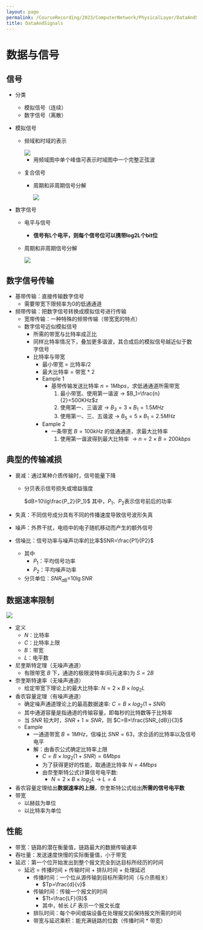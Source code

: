 ```yaml
---
layout: page
permalink: /CourseRecording/2023/ComputerNetwork/PhysicalLayer/DataAndSignals/index.html
title: DataAndSignals
---
```


# 数据与信号

## 信号

- 分类
    - 模拟信号（连续）
    - 数字信号（离散）
- 模拟信号
    - 频域和时域的表示
        
        <img src="https://CRYoushiwo.github.io/images/CoursesRecording/ComputerNetwork/PhysicalLayer/Chapter3/Untitled.png" class="blog-image" >
        
        - 用频域图中单个峰值可表示时域图中一个完整正弦波
    - 复合信号
        - 周期和非周期信号分解
            
            <img src="https://CRYoushiwo.github.io/images/CoursesRecording/ComputerNetwork/PhysicalLayer/Chapter3/Untitled%201.png" class="blog-image" >
            
- 数字信号
    - 电平与信号
        - **信号有L个电平，则每个信号位可以携带log2L个bit位**
    - 周期和非周期信号分解
        
        <img src="https://CRYoushiwo.github.io/images/CoursesRecording/ComputerNetwork/PhysicalLayer/Chapter3/Untitled%202.png" class="blog-image" >
        

## 数字信号传输

- 基带传输：直接传输数字信号
    - 需要带宽下限频率为0的低通通道
- 频带传输：把数字信号转换成模拟信号进行传输
    - 宽带传输：一种特殊的频带传输（带宽宽的特点）
    - 数字信号近似模拟信号
        - 所需的带宽与比特率成正比
        - 同样比特率情况下，叠加更多谐波，其合成后的模拟信号越近似于数字信号
        - 比特率与带宽
            - 最小带宽 = 比特率/2
            - 最大比特率 = 带宽 * 2
            - Eample 1
                - 基带传输发送比特率 $n=1Mbps$，求低通通道所需带宽
                    1. 最小带宽、使用第一谐波 $\rightarrow$ $B_1=\frac{n}{2}=500KHz$z
                    2. 使用第一、三谐波 $\rightarrow$ $B_3=3×B_1=1.5MHz$
                    3. 使用第一、三、五谐波 $\rightarrow$ $B_5=5×B_1=2.5MHz$ 
            - Eample 2
                - 一条带宽 $B=100kHz$ 的低通通道，求最大比特率
                    1. 使用第一谐波得到最大比特率  $\rightarrow$ $n=2×B=200kbps$

## 典型的传输减损

- 衰减：通过某种介质传输时，信号能量下降
    - 分贝表示信号损失或增益强度
        
        $dB=10\lg\frac{P_2}{P_1}$  其中，$P_1$、$P_2$表示信号前后的功率
        
- 失真：不同信号成分具有不同的传播速度导致信号波形失真
- 噪声：外界干扰，电缆中的电子随机移动而产生的额外信号
- 信噪比：信号功率与噪声功率的比率$SNR=\frac{P1}{P2}$
    - 其中
        - $P_1$：平均信号功率
        - $P_2$：平均噪声功率
    - 分贝单位：$SNR_{dB}$=$10\lg SNR$

## 数据速率限制

<img src="https://CRYoushiwo.github.io/images/CoursesRecording/ComputerNetwork/PhysicalLayer/Chapter3/Untitled%203.png" class="blog-image" >

- 定义
    - $N$：比特率
    - $C$：比特率上限
    - $B$：带宽
    - $L$：电平数
- 尼奎斯特定理（无噪声通道）
    - 有限带宽 $B$ 下，通道的极限波特率(码元速率)为 $S=2B$
- 奈奎斯特速率（无噪声通道）
    - 给定带宽下理论上的最大比特率: $N=2×B×log_2L$
- 香农容量定理（有噪声通道）
    - 确定噪声通道理论上的最高数据速率: $C=B×log_2(1+SNR)$
    - 其中通道容量是指通道的传输容量，即每秒的比特数等于比特率
    - 当 $SNR$ 较大时，$SNR+1\approx SNR$，则 $C=B×\frac{SNR_{dB}}{3}$
    - Eample
        - 一通道带宽 $B=1MHz$，信噪比 $SNR=63$，求合适的比特率以及信号电平
        - 解：由香农公式确定比特率上限
            - $C=B\times log_2(1+SNR)=6Mbps$
            - 为了获得更好的性能，取通道比特率 $N=4Mbps$
            - 由奈奎斯特公式计算信号电平数:
                - $N=2\times B\times log_2L$ $\rightarrow$ $L=4$
- 香农容量定理给出**数据速率的上限**，奈奎斯特公式给出**所需的信号电平数**
- 带宽
    - 以赫兹为单位
    - 以比特率为单位

## 性能

- 带宽：链路的潜在衡量值，链路最大的数据传输速率
- 吞吐量：发送速度快慢的实际衡量值，小于带宽
- 延迟：第一个位开始发出到整个报文完全到达目标所经历的时间
    - 延迟 = 传播时间 + 传输时间 + 排队时间 + 处理延迟
        - 传播时间：一个位从源传输到目标所需时间（与介质相关）
            - $Tp=\frac{d}{v}$
        - 传输时间：传输一个报文的时间
            - $Tt=\frac{LF}{B}$
            - 其中，帧长 $LF$ 表示一个报文长度
        - 排队时间：每个中间或端设备在处理报文前保持报文所需的时间
        - 带宽与延迟乘积：能充满链路的位数（传播时间 * 带宽）